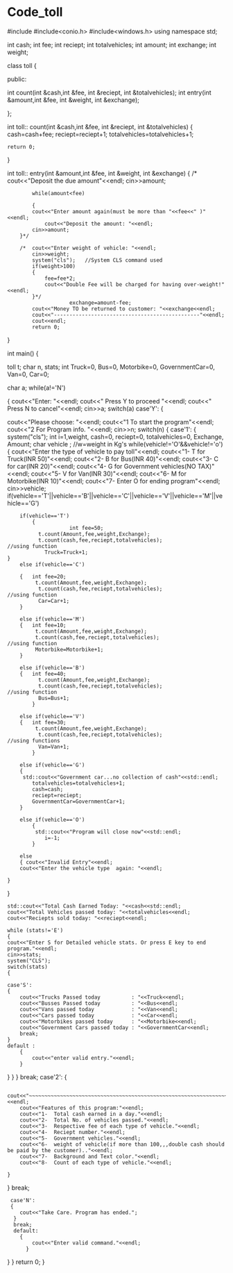 # Code_toll
#include<iostream>
#include<conio.h>
#include<windows.h>
using namespace std;

int cash;  int fee; int reciept; int totalvehicles;
int amount; int exchange; int weight;


class toll
{

public:



int count(int &cash,int &fee, int &reciept, int &totalvehicles);
int entry(int &amount,int &fee, int &weight, int
 &exchange);

};


int toll:: count(int &cash,int &fee, int &reciept, int &totalvehicles)
{
	cash=cash+fee;
	reciept=reciept+1;
	totalvehicles=totalvehicles+1;

	return 0;
}

int toll::  entry(int &amount,int &fee, int &weight, int &exchange)
{  /* cout<<"Deposit the due amount"<<endl;
	cin>>amount;

			while(amount<fee)

		    {
			cout<<"Enter amount again(must be more than "<<fee<<" )"<<endl;
				cout<<"Deposit the amount: "<<endl;
			cin>>amount;
		}*/

		/*	cout<<"Enter weight of vehicle: "<<endl;
			cin>>weight;
			system("cls");   //System CLS command used
			if(weight>100)
			{
				fee=fee*2;
				cout<<"Double Fee will be charged for having over-weight!"<<endl;
			}*/
						exchange=amount-fee;
			cout<<"Money TO be returned to customer: "<<exchange<<endl;
			cout<<"-----------------------------------------------"<<endl;
			cout<<endl;
			return 0;
}


int main()
{

toll t;
char n, stats;
int Truck=0, Bus=0, Motorbike=0, GovernmentCar=0, Van=0, Car=0;

char a;
while(a!='N')

{
	cout<<"Enter: "<<endl;
	cout<<" Press Y to proceed "<<endl;
	cout<<" Press N to cancel"<<endl;
    cin>>a;
    switch(a)
    case'Y':
{

cout<<"Please choose: "<<endl;
cout<<"1  To start the program"<<endl;
cout<<"2  For Program info. "<<endl;
cin>>n;
switch(n)
{
case'1':
{
system("cls");
int i=1,weight, cash=0, reciept=0, totalvehicles=0, Exchange, Amount;
char vehicle ;   //w=weight in Kg's
while(vehicle!='O'&&vehicle!='o')
{
	cout<<"Enter the type of vehicle to pay toll"<<endl;
	cout<<"1- T for Truck(INR 50)"<<endl;
	cout<<"2- B for Bus(INR 40)"<<endl;
	cout<<"3- C for car(INR 20)"<<endl;
	cout<<"4- G for Government vehicles(NO TAX)"<<endl;
	cout<<"5- V for Van(INR 30)"<<endl;
	cout<<"6- M for Motorbike(INR 10)"<<endl;
	cout<<"7- Enter O for ending program"<<endl;
	cin>>vehicle;
	if(vehicle=='T'||vehicle=='B'||vehicle=='C'||vehicle=='V'||vehicle=='M'||vehicle=='G')


		if(vehicle=='T')
			{
						int fee=50;
			  t.count(Amount,fee,weight,Exchange);
			  t.count(cash,fee,reciept,totalvehicles);                                       //using function
	 		    Truck=Truck+1;
	}
		else if(vehicle=='C')

		{ 	int fee=20;
		 	 t.count(Amount,fee,weight,Exchange);
			  t.count(cash,fee,reciept,totalvehicles);                                            //using function
		 	  Car=Car+1;
		}

		else if(vehicle=='M')
		{ 	int fee=10;
			 t.count(Amount,fee,weight,Exchange);
			 t.count(cash,fee,reciept,totalvehicles);                                               //using function
			 Motorbike=Motorbike+1;
		}

		else if(vehicle=='B')
		{ 	int fee=40;
			  t.count(Amount,fee,weight,Exchange);
			  t.count(cash,fee,reciept,totalvehicles);                                               //using function
			  Bus=Bus+1;
			}

		else if(vehicle=='V')
		{ 	int fee=30;
			 t.count(Amount,fee,weight,Exchange);
			  t.count(cash,fee,reciept,totalvehicles);                                    //using functions
			  Van=Van+1;
			}

		else if(vehicle=='G')
		{
		 std::cout<<"Government car...no collection of cash"<<std::endl;
			totalvehicles=totalvehicles+1;
			cash=cash;
			reciept=reciept;
		    GovernmentCar=GovernmentCar+1;
		}

		else if(vehicle=='O')
			{
			 std::cout<<"Program will close now"<<std::endl;
				i=-1;
			}

		else
		{ cout<<"Invalid Entry"<<endl;
		cout<<"Enter the vehicle type  again: "<<endl;

	}
}


	std::cout<<"Total Cash Earned Today: "<<cash<<std::endl;
	cout<<"Total Vehicles passed today: "<<totalvehicles<<endl;
	cout<<"Reciepts sold today: "<<reciept<<endl;

	while (stats!='E')
	{
	cout<<"Enter S for Detailed vehicle stats. Or press E key to end program."<<endl;
	cin>>stats;
	system("CLS");
	switch(stats)
	{

	case'S':
	{
		cout<<"Trucks Passed today     		: "<<Truck<<endl;
		cout<<"Busses Passed today     		: "<<Bus<<endl;
		cout<<"Vans passed today            : "<<Van<<endl;
		cout<<"Cars passed today            : "<<Car<<endl;
		cout<<"Motorbikes passed today      : "<<Motorbike<<endl;
		cout<<"Government Cars passed today : "<<GovernmentCar<<endl;
	    break;
	}
	default :
		{
			cout<<"enter valid entry."<<endl;
		}
}
}
}   break;
case'2':
	{

		cout<<"~~~~~~~~~~~~~~~~~~~~~~~~~~~~~~~~~~~~~~~~~~~~~~~~~~~~~~~~~~~~~~~~~~~~~~~~~~~~~~~~"<<endl;
		cout<<"Features of this program:"<<endl;
		cout<<"1-  Total cash earned in a day."<<endl;
        cout<<"2-  Total No. of vehicles passed."<<endl;
        cout<<"3-  Respective fee of each type of vehicle."<<endl;
        cout<<"4-  Reciept number."<<endl;
        cout<<"5-  Government vehicles."<<endl;
        cout<<"6-  weight of vehicle(if more than 100,,,double cash should be paid by the customer).."<<endl;
        cout<<"7-  Background and Text color."<<endl;
        cout<<"8-  Count of each type of vehicle."<<endl;

	}
}	break;

     case'N':
	 {
	 	cout<<"Take Care. Program has ended.";
	  }
	  break;
	  default:
	  	{
	  		cout<<"Enter valid command."<<endl;
		  }
}
}
return 0;
}
